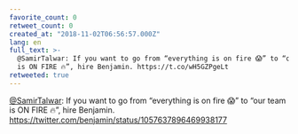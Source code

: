 ```yaml
---
favorite_count: 0
retweet_count: 0
created_at: "2018-11-02T06:56:57.000Z"
lang: en
full_text: >-
  @SamirTalwar: If you want to go from “everything is on fire 😱” to “our team
  is ON FIRE 🔥”, hire Benjamin. https://t.co/wH5GZPgeLt
retweeted: true
---
```


[@SamirTalwar](https://twitter.com/SamirTalwar): If you want to go from
“everything is on fire 😱” to “our team is ON FIRE 🔥”, hire Benjamin.
<https://twitter.com/benjamin/status/1057637896469938177>
